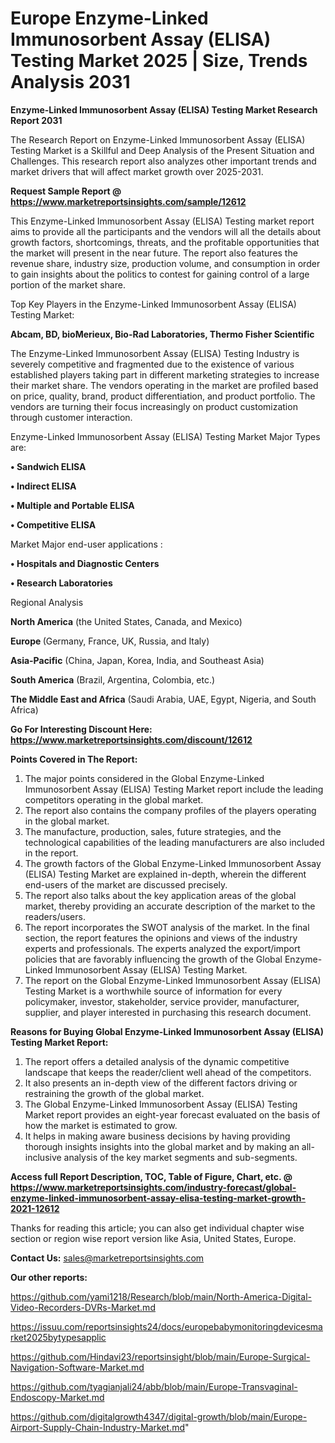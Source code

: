  # Europe Enzyme-Linked Immunosorbent Assay (ELISA) Testing Market 2025 | Size, Trends Analysis 2031

<strong>Enzyme-Linked Immunosorbent Assay (ELISA) Testing Market Research Report 2031</strong>

The Research Report on Enzyme-Linked Immunosorbent Assay (ELISA) Testing Market is a Skillful and Deep Analysis of the Present Situation and Challenges. This research report also analyzes other important trends and market drivers that will affect market growth over 2025-2031.

<strong>Request Sample Report @ <a href=https://www.marketreportsinsights.com/sample/12612>https://www.marketreportsinsights.com/sample/12612</a></strong>

This Enzyme-Linked Immunosorbent Assay (ELISA) Testing market report aims to provide all the participants and the vendors will all the details about growth factors, shortcomings, threats, and the profitable opportunities that the market will present in the near future. The report also features the revenue share, industry size, production volume, and consumption in order to gain insights about the politics to contest for gaining control of a large portion of the market share.

Top Key Players in the Enzyme-Linked Immunosorbent Assay (ELISA) Testing Market:

<strong>Abcam, BD, bioMerieux, Bio-Rad Laboratories, Thermo Fisher Scientific</strong>

The Enzyme-Linked Immunosorbent Assay (ELISA) Testing Industry is severely competitive and fragmented due to the existence of various established players taking part in different marketing strategies to increase their market share. The vendors operating in the market are profiled based on price, quality, brand, product differentiation, and product portfolio. The vendors are turning their focus increasingly on product customization through customer interaction.

Enzyme-Linked Immunosorbent Assay (ELISA) Testing Market Major Types are:

<strong>• Sandwich ELISA

• Indirect ELISA

• Multiple and Portable ELISA

• Competitive ELISA</strong>

Market Major end-user applications :

<strong>• Hospitals and Diagnostic Centers

• Research Laboratories</strong>

Regional Analysis

</u><strong><b>North America</b></strong> (the United States, Canada, and Mexico)

<strong><b>Europe </b></strong>(Germany, France, UK, Russia, and Italy)

<strong><b>Asia-Pacific</b></strong> (China, Japan, Korea, India, and Southeast Asia)

<strong><b>South America</b></strong> (Brazil, Argentina, Colombia, etc.)

<strong><b>The Middle East and Africa</b></strong> (Saudi Arabia, UAE, Egypt, Nigeria, and South Africa)

<strong>Go For Interesting Discount Here: <a href=https://www.marketreportsinsights.com/discount/12612>https://www.marketreportsinsights.com/discount/12612</a></strong>

<strong>Points Covered in The Report:</strong>
<ol>
  <li>The major points considered in the Global Enzyme-Linked Immunosorbent Assay (ELISA) Testing Market report include the leading competitors operating in the global market.</li>
  <li>The report also contains the company profiles of the players operating in the global market.</li>
  <li>The manufacture, production, sales, future strategies, and the technological capabilities of the leading manufacturers are also included in the report.</li>
  <li>The growth factors of the Global Enzyme-Linked Immunosorbent Assay (ELISA) Testing Market are explained in-depth, wherein the different end-users of the market are discussed precisely.</li>
  <li>The report also talks about the key application areas of the global market, thereby providing an accurate description of the market to the readers/users.</li>
  <li>The report incorporates the SWOT analysis of the market. In the final section, the report features the opinions and views of the industry experts and professionals. The experts analyzed the export/import policies that are favorably influencing the growth of the Global Enzyme-Linked Immunosorbent Assay (ELISA) Testing Market.</li>
  <li>The report on the Global Enzyme-Linked Immunosorbent Assay (ELISA) Testing Market is a worthwhile source of information for every policymaker, investor, stakeholder, service provider, manufacturer, supplier, and player interested in purchasing this research document.</li>
</ol>
<strong>Reasons for Buying Global Enzyme-Linked Immunosorbent Assay (ELISA) Testing Market Report:</strong>

<ol>
  <li>The report offers a detailed analysis of the dynamic competitive landscape that keeps the reader/client well ahead of the competitors.</li>
  <li>It also presents an in-depth view of the different factors driving or restraining the growth of the global market.</li>
  <li>The Global Enzyme-Linked Immunosorbent Assay (ELISA) Testing Market report provides an eight-year forecast evaluated on the basis of how the market is estimated to grow.</li>
  <li>It helps in making aware business decisions by having providing thorough insights insights into the global market and by making an all-inclusive analysis of the key market segments and sub-segments.</li>
</ol>
<strong>Access full Report Description, TOC, Table of Figure, Chart, etc. @ <a href=https://www.marketreportsinsights.com/industry-forecast/global-enzyme-linked-immunosorbent-assay-elisa-testing-market-growth-2021-12612>https://www.marketreportsinsights.com/industry-forecast/global-enzyme-linked-immunosorbent-assay-elisa-testing-market-growth-2021-12612</a></strong>


Thanks for reading this article; you can also get individual chapter wise section or region wise report version like Asia, United States, Europe.

<strong>Contact Us:</strong>
sales@marketreportsinsights.com

<strong>Our other reports:</strong>

<a href=https://github.com/yami1218/Research/blob/main/North-America-Digital-Video-Recorders-DVRs-Market.md>https://github.com/yami1218/Research/blob/main/North-America-Digital-Video-Recorders-DVRs-Market.md</a>

<a href=https://issuu.com/reportsinsights24/docs/europebabymonitoringdevicesmarket2025bytypesapplic>https://issuu.com/reportsinsights24/docs/europebabymonitoringdevicesmarket2025bytypesapplic</a>

<a href=https://github.com/Hindavi23/reportsinsight/blob/main/Europe-Surgical-Navigation-Software-Market.md>https://github.com/Hindavi23/reportsinsight/blob/main/Europe-Surgical-Navigation-Software-Market.md</a>

<a href=https://github.com/tyagianjali24/abb/blob/main/Europe-Transvaginal-Endoscopy-Market.md>https://github.com/tyagianjali24/abb/blob/main/Europe-Transvaginal-Endoscopy-Market.md</a>

<a href=https://github.com/digitalgrowth4347/digital-growth/blob/main/Europe-Airport-Supply-Chain-Industry-Market.md>https://github.com/digitalgrowth4347/digital-growth/blob/main/Europe-Airport-Supply-Chain-Industry-Market.md</a>"
